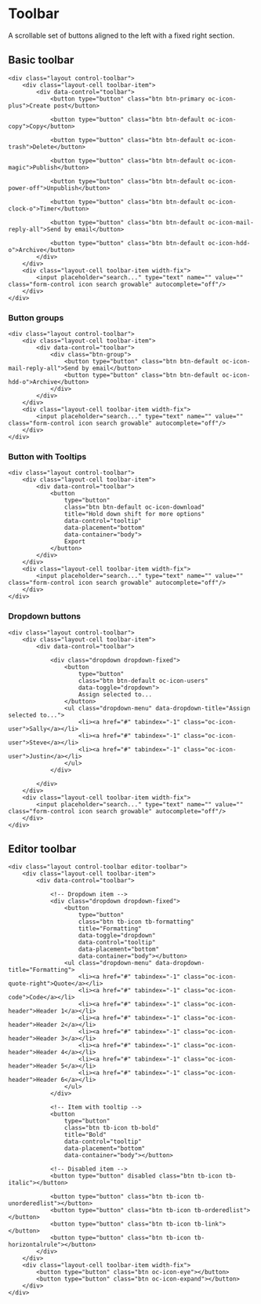 # Toolbar

A scrollable set of buttons aligned to the left with a fixed right section.

## Basic toolbar

    <div class="layout control-toolbar">
        <div class="layout-cell toolbar-item">
            <div data-control="toolbar">
                <button type="button" class="btn btn-primary oc-icon-plus">Create post</button>

                <button type="button" class="btn btn-default oc-icon-copy">Copy</button>

                <button type="button" class="btn btn-default oc-icon-trash">Delete</button>

                <button type="button" class="btn btn-default oc-icon-magic">Publish</button>

                <button type="button" class="btn btn-default oc-icon-power-off">Unpublish</button>

                <button type="button" class="btn btn-default oc-icon-clock-o">Timer</button>

                <button type="button" class="btn btn-default oc-icon-mail-reply-all">Send by email</button>

                <button type="button" class="btn btn-default oc-icon-hdd-o">Archive</button>
            </div>
        </div>
        <div class="layout-cell toolbar-item width-fix">
            <input placeholder="search..." type="text" name="" value="" class="form-control icon search growable" autocomplete="off"/>
        </div>
    </div>

### Button groups

    <div class="layout control-toolbar">
        <div class="layout-cell toolbar-item">
            <div data-control="toolbar">
                <div class="btn-group">
                    <button type="button" class="btn btn-default oc-icon-mail-reply-all">Send by email</button>
                    <button type="button" class="btn btn-default oc-icon-hdd-o">Archive</button>
                </div>
            </div>
        </div>
        <div class="layout-cell toolbar-item width-fix">
            <input placeholder="search..." type="text" name="" value="" class="form-control icon search growable" autocomplete="off"/>
        </div>
    </div>

### Button with Tooltips

    <div class="layout control-toolbar">
        <div class="layout-cell toolbar-item">
            <div data-control="toolbar">
                <button
                    type="button"
                    class="btn btn-default oc-icon-download"
                    title="Hold down shift for more options"
                    data-control="tooltip"
                    data-placement="bottom"
                    data-container="body">
                    Export
                </button>
            </div>
        </div>
        <div class="layout-cell toolbar-item width-fix">
            <input placeholder="search..." type="text" name="" value="" class="form-control icon search growable" autocomplete="off"/>
        </div>
    </div>

### Dropdown buttons

    <div class="layout control-toolbar">
        <div class="layout-cell toolbar-item">
            <div data-control="toolbar">

                <div class="dropdown dropdown-fixed">
                    <button
                        type="button"
                        class="btn btn-default oc-icon-users"
                        data-toggle="dropdown">
                        Assign selected to...
                    </button>
                    <ul class="dropdown-menu" data-dropdown-title="Assign selected to...">
                        <li><a href="#" tabindex="-1" class="oc-icon-user">Sally</a></li>
                        <li><a href="#" tabindex="-1" class="oc-icon-user">Steve</a></li>
                        <li><a href="#" tabindex="-1" class="oc-icon-user">Justin</a></li>
                    </ul>
                </div>

            </div>
        </div>
        <div class="layout-cell toolbar-item width-fix">
            <input placeholder="search..." type="text" name="" value="" class="form-control icon search growable" autocomplete="off"/>
        </div>
    </div>

## Editor toolbar

    <div class="layout control-toolbar editor-toolbar">
        <div class="layout-cell toolbar-item">
            <div data-control="toolbar">

                <!-- Dropdown item -->
                <div class="dropdown dropdown-fixed">
                    <button
                        type="button"
                        class="btn tb-icon tb-formatting"
                        title="Formatting"
                        data-toggle="dropdown"
                        data-control="tooltip"
                        data-placement="bottom"
                        data-container="body"></button>
                    <ul class="dropdown-menu" data-dropdown-title="Formatting">
                        <li><a href="#" tabindex="-1" class="oc-icon-quote-right">Quote</a></li>
                        <li><a href="#" tabindex="-1" class="oc-icon-code">Code</a></li>
                        <li><a href="#" tabindex="-1" class="oc-icon-header">Header 1</a></li>
                        <li><a href="#" tabindex="-1" class="oc-icon-header">Header 2</a></li>
                        <li><a href="#" tabindex="-1" class="oc-icon-header">Header 3</a></li>
                        <li><a href="#" tabindex="-1" class="oc-icon-header">Header 4</a></li>
                        <li><a href="#" tabindex="-1" class="oc-icon-header">Header 5</a></li>
                        <li><a href="#" tabindex="-1" class="oc-icon-header">Header 6</a></li>
                    </ul>
                </div>

                <!-- Item with tooltip -->
                <button
                    type="button"
                    class="btn tb-icon tb-bold"
                    title="Bold"
                    data-control="tooltip"
                    data-placement="bottom"
                    data-container="body"></button>

                <!-- Disabled item -->
                <button type="button" disabled class="btn tb-icon tb-italic"></button>

                <button type="button" class="btn tb-icon tb-unorderedlist"></button>
                <button type="button" class="btn tb-icon tb-orderedlist"></button>
                <button type="button" class="btn tb-icon tb-link"></button>
                <button type="button" class="btn tb-icon tb-horizontalrule"></button>
            </div>
        </div>
        <div class="layout-cell toolbar-item width-fix">
            <button type="button" class="btn oc-icon-eye"></button>
            <button type="button" class="btn oc-icon-expand"></button>
        </div>
    </div>